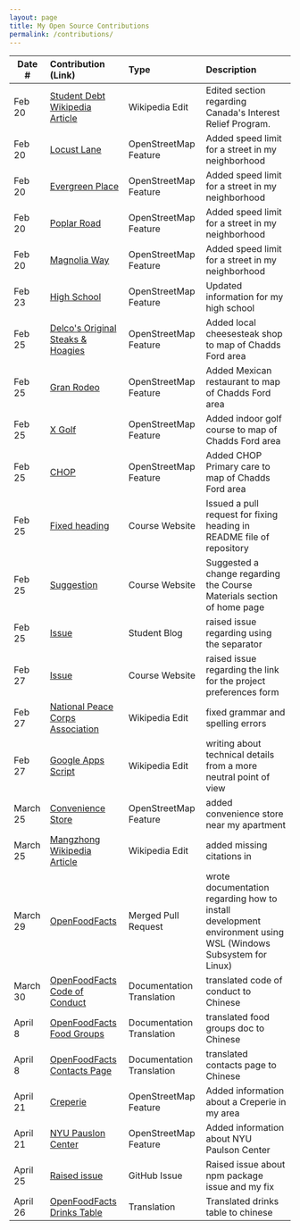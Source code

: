 ```yaml
---
layout: page
title: My Open Source Contributions
permalink: /contributions/
---
```


<!--
Type of the contribution should be "Wikipedia edit", "OpenStreet Map feature", "Documentation", "Course website", "Blog",
"Browser Add-on", etc.

The description should include a brief summary of what you did.

The link should bring us to a public page that shows your contribution. 

Replace the first row with your own contribution. 

-->





| Date #       | Contribution (Link)  | Type  | Description |
|---|:---|:---|:---|
| Feb 20   | [Student Debt Wikipedia Article](https://en.wikipedia.org/w/index.php?title=Student_debt&oldid=1209252999)    | Wikipedia Edit   |   Edited section regarding Canada's Interest Relief Program.    |
|  Feb 20   |  [Locust Lane](https://www.openstreetmap.org/changeset/147713709#map=19/39.87290/-75.55585)   |  OpenStreetMap Feature   |     Added speed limit for a street in my neighborhood |
|  Feb 20   |  [Evergreen Place](https://www.openstreetmap.org/changeset/147713725)   |  OpenStreetMap Feature   |   Added speed limit for a street in my neighborhood   |
|  Feb 20   |  [Poplar Road](https://www.openstreetmap.org/changeset/147713732#map=19/39.87112/-75.55277)   |  OpenStreetMap Feature   |   Added speed limit for a street in my neighborhood   |
|  Feb 20   |  [Magnolia Way](https://www.openstreetmap.org/changeset/147713740#map=17/39.87092/-75.55175)   |  OpenStreetMap Feature   |   Added speed limit for a street in my neighborhood   |
|  Feb 23   |  [High School](https://www.openstreetmap.org/changeset/147739927)   |  OpenStreetMap Feature   |   Updated information for my high school  |
|  Feb 25   |  [Delco's Original Steaks & Hoagies](https://www.openstreetmap.org/changeset/147905684)   |  OpenStreetMap Feature   |   Added local cheesesteak shop to map of Chadds Ford area  |
|  Feb 25   |  [Gran Rodeo](https://www.openstreetmap.org/changeset/147905779#map=19/39.88212/-75.54819)   |  OpenStreetMap Feature   |   Added Mexican restaurant to map of Chadds Ford area  |
|  Feb 25   |  [X Golf](https://www.openstreetmap.org/changeset/147905904)   |  OpenStreetMap Feature   |   Added indoor golf course to map of Chadds Ford area  |
|  Feb 25   |  [CHOP](https://www.openstreetmap.org/changeset/147906117)   |  OpenStreetMap Feature   |   Added CHOP Primary care to map of Chadds Ford area  |
|  Feb 25   |  [Fixed heading](https://github.com/joannakl/ossd/pull/95)   |  Course Website   |   Issued a pull request for fixing heading in README file of repository  |
|  Feb 25   |  [Suggestion](https://github.com/joannakl/ossd/issues/96)   |  Course Website   |   Suggested a change regarding the Course Materials section of home page  |
|  Feb 25   |  [Issue](https://github.com/ossd-s24/tchen0125-weekly/issues/1)   |  Student Blog   |   raised issue regarding using the <!--more--> separator |
|  Feb 27  |  [Issue](https://github.com/joannakl/ossd/issues/100)   |  Course Website   |   raised issue regarding the link for the project preferences form |
|  Feb 27  |  [National Peace Corps Association](https://en.wikipedia.org/w/index.php?title=National_Peace_Corps_Association&oldid=1210685201)   |  Wikipedia Edit   |   fixed grammar and spelling errors |
|  Feb 27  |  [Google Apps Script](https://en.wikipedia.org/w/index.php?title=Google_Apps_Script&oldid=1210686060)   |  Wikipedia Edit   |   writing about technical details from a more neutral point of view |
|  March 25  |  [Convenience Store](https://www.openstreetmap.org/changeset/149145204)   |  OpenStreetMap Feature  |   added convenience store near my apartment |
|  March 25  |  [Mangzhong Wikipedia Article](https://en.wikipedia.org/w/index.php?title=Mangzhong&oldid=1215541204)   |  Wikipedia Edit  |   added missing citations in |
|  March 29  |  [OpenFoodFacts](https://github.com/openfoodfacts/openfoodfacts-server/pull/10047)   |  Merged Pull Request  |   wrote documentation regarding how to install development environment using WSL (Windows Subsystem for Linux) |
|  March 30  |  [OpenFoodFacts Code of Conduct](https://crowdin.com/editor/openfoodfacts/2727/en-zhcn?view=comfortable&filter=basic&value=0)   |  Documentation Translation  |   translated code of conduct to Chinese |
|  April 8  |  [OpenFoodFacts Food Groups](https://crowdin.com/editor/openfoodfacts/2935/en-zhcn?view=comfortable&filter=basic&value=0)   |  Documentation Translation  |   translated food groups doc to Chinese |
|  April 8  |  [OpenFoodFacts Contacts Page](https://crowdin.com/editor/openfoodfacts/2829/en-zhcn?view=comfortable&filter=basic&value=0)   |  Documentation Translation  |   translated contacts page to Chinese |
|  April 21   |  [Creperie](https://www.openstreetmap.org/changeset/147906117)   |  OpenStreetMap Feature   |   Added information about a Creperie in my area  |
|  April 21   |  [NYU Pauslon Center](https://www.openstreetmap.org/changeset/150324471)   |  OpenStreetMap Feature   |   Added information about NYU Paulson Center  |
|  April 25   |  [Raised issue](https://github.com/openfoodfacts/openfoodfacts-server/issues/10176)   |  GitHub Issue   |   Raised issue about npm package issue and my fix  |
|  April 26   |  [OpenFoodFacts Drinks Table](https://crowdin.com/editor/openfoodfacts/2919/en-zhcn?view=comfortable&filter=basic&value=0)   |  Translation   |   Translated drinks table to chinese  |